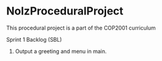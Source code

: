 # NolzProceduralProject

  This procedural project is a part of the COP2001 curriculum

  Sprint 1 Backlog (SBL)

  1. Output a greeting and menu in main.
